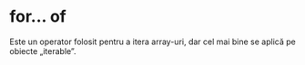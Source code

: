 # for... of

Este un operator folosit pentru a itera array-uri, dar cel mai bine se aplică pe obiecte „iterable”.
